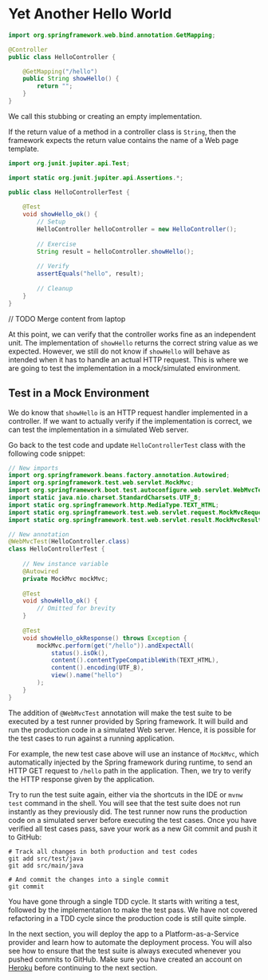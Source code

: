 # Yet Another Hello World

```java
import org.springframework.web.bind.annotation.GetMapping;

@Controller
public class HelloController {

    @GetMapping("/hello")
    public String showHello() {
        return "";
    }
}
```

We call this stubbing or creating an empty implementation.

If the return value of a method in a controller class is `String`,
then the framework expects the return value contains the name of a Web page template.

```java
import org.junit.jupiter.api.Test;

import static org.junit.jupiter.api.Assertions.*;

public class HelloControllerTest {
    
    @Test
    void showHello_ok() {
        // Setup
        HelloController helloController = new HelloController();
        
        // Exercise
        String result = helloController.showHello();
        
        // Verify
        assertEquals("hello", result);
        
        // Cleanup
    }
}
```

// TODO Merge content from laptop

At this point, we can verify that the controller works fine as an independent unit.
The implementation of `showHello` returns the correct string value as we expected.
However, we still do not know if `showHello` will behave as intended when it has to handle an actual HTTP request.
This is where we are going to test the implementation in a mock/simulated environment.

## Test in a Mock Environment

We do know that `showHello` is an HTTP request handler implemented in a controller.
If we want to actually verify if the implementation is correct,
we can test the implementation in a simulated Web server.

Go back to the test code and update `HelloControllerTest` class with the following code snippet:

```java
// New imports
import org.springframework.beans.factory.annotation.Autowired;
import org.springframework.test.web.servlet.MockMvc;
import org.springframework.boot.test.autoconfigure.web.servlet.WebMvcTest;
import static java.nio.charset.StandardCharsets.UTF_8;
import static org.springframework.http.MediaType.TEXT_HTML;
import static org.springframework.test.web.servlet.request.MockMvcRequestBuilders.get;
import static org.springframework.test.web.servlet.result.MockMvcResultMatchers.*;

// New annotation
@WebMvcTest(HelloController.class)
class HelloControllerTest {
    
    // New instance variable
    @Autowired
    private MockMvc mockMvc;
    
    @Test
    void showHello_ok() {
        // Omitted for brevity
    } 
    
    @Test
    void showHello_okResponse() throws Exception {
        mockMvc.perform(get("/hello")).andExpectAll(
            status().isOk(),
            content().contentTypeCompatibleWith(TEXT_HTML),
            content().encoding(UTF_8),
            view().name("hello")
        );
    }
}
```

The addition of `@WebMvcTest` annotation will make the test suite
to be executed by a test runner provided by Spring framework.
It will build and run the production code in a simulated Web server.
Hence, it is possible for the test cases to run against a running application.

For example, the new test case above will use an instance of `MockMvc`,
which automatically injected by the Spring framework during runtime,
to send an HTTP GET request to `/hello` path in the application.
Then, we try to verify the HTTP response given by the application.

Try to run the test suite again, either via the shortcuts in the IDE or `mvnw test` command in the shell.
You will see that the test suite does not run instantly as they previously did.
The test runner now runs the production code on a simulated server before executing the test cases.
Once you have verified all test cases pass, save your work as a new Git commit and push it to GitHub:

```shell
# Track all changes in both production and test codes
git add src/test/java
git add src/main/java

# And commit the changes into a single commit 
git commit
```

You have gone through a single TDD cycle.
It starts with writing a test, followed by the implementation to make the test pass.
We have not covered refactoring in a TDD cycle since the production code is still quite simple.

In the next section, you will deploy the app to a Platform-as-a-Service provider and learn how to automate the deployment process.
You will also see how to ensure that the test suite is always executed whenever you pushed commits to GitHub.
Make sure you have created an account on [Heroku](https://www.heroku.com) before continuing to the next section.
